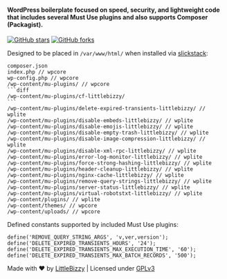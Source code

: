#### WordPress boilerplate focused on speed, security, and lightweight code that includes several Must Use plugins and also supports Composer (Packagist).

[![GitHub stars](https://img.shields.io/github/stars/littlebizzy/wplite.svg?style=social&logo=github&label=Star)](https://github.com/littlebizzy/wplite/stargazers) [![GitHub forks](https://img.shields.io/github/forks/littlebizzy/wplite.svg?style=social&logo=github&label=Fork)](https://github.com/littlebizzy/wplite/fork)

Designed to be placed in `/var/www/html/` when installed via [slickstack](https://slickstack.io):

    composer.json
    index.php // wpcore
    wp-config.php // wpcore
    /wp-content/mu-plugins/ // wpcore
    ```diff
    /wp-content/mu-plugins/cf-littlebizzy/
    ```
    /wp-content/mu-plugins/delete-expired-transients-littlebizzy/ // wplite
    /wp-content/mu-plugins/disable-embeds-littlebizzy/ // wplite
    /wp-content/mu-plugins/disable-emojis-littlebizzy/ // wplite
    /wp-content/mu-plugins/disable-empty-trash-littlebizzy/ // wplite
    /wp-content/mu-plugins/disable-image-compression-littlebizzy/ // wplite
    /wp-content/mu-plugins/disable-xml-rpc-littlebizzy/ // wplite
    /wp-content/mu-plugins/error-log-monitor-littlebizzy/ // wplite
    /wp-content/mu-plugins/force-strong-hashing-littlebizzy/ // wplite
    /wp-content/mu-plugins/header-cleanup-littlebizzy/ // wplite
    /wp-content/mu-plugins/nginx-cache-littlebizzy/ // wplite
    /wp-content/mu-plugins/remove-query-strings-littlebizzy/ // wplite
    /wp-content/mu-plugins/server-status-littlebizzy/ // wplite
    /wp-content/mu-plugins/virtual-robotstxt-littlebizzy/ // wplite
    /wp-content/plugins/ // wplite
    /wp-content/themes/ // wpcore
    /wp-content/uploads/ // wpcore

Defined constants supported by included Must Use plugins:

    define('REMOVE_QUERY_STRING_ARGS', 'v,ver,version');
    define('DELETE_EXPIRED_TRANSIENTS_HOURS', '24');
    define('DELETE_EXPIRED_TRANSIENTS_MAX_EXECUTION_TIME', '60');
    define('DELETE_EXPIRED_TRANSIENTS_MAX_BATCH_RECORDS', '500');

Made with ❤ by [LittleBizzy](https://www.littlebizzy.com) | Licensed under [GPLv3](https://www.gnu.org/licenses/gpl-3.0)
